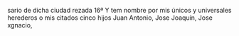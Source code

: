 sario de dicha ciudad rezada
16ª
Y tem nombre por mis únicos y universales herederos o mis
citados cinco hijos Juan Antonio, Jose Joaquín, Jose xgnacio,